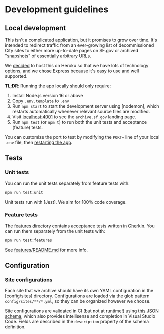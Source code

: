 # Development guidelines

## Local development

This isn't a complicated application, but it promises to grow over time. It's
intended to redirect traffic from an ever-growing list of decommissioned City
sites to either more up-to-date pages on SF.gov or archived "snapshots" of
essentially arbitrary URLs.

We [decided](./adr/001-hosting.md) to host this on Heroku so that we have lots
of technology options, and we [chose Express](./adr/003-express.md) because it's
easy to use and well supported.

**TL;DR**: Running the app locally should only require:

1. Install Node.js version 16 or above
2. Copy `.env.template` to `.env`
3. Run `npm start` to start the development server using [nodemon], which restarts
   automatically whenever relevant source files are modified.
4. Visit [localhost:4001](http://localhost:4001) to see the `archive.sf.gov`
   landing page.
5. Run `npm test` (or `npm t`) to run both the unit tests and acceptance (feature)
   tests.

You can customize the port to test by modifying the `PORT=` line of your local
`.env` file, then [restarting the app](#restart-the-app).

## Tests

### Unit tests

You can run the unit tests separately from feature tests with:

```sh
npm run test:unit
```

Unit tests run with [Jest]. We aim for 100% code coverage.

### Feature tests

The [features directory](../features) contains acceptance tests written in [Gherkin]. You can run them separately from the unit tests with:

```sh
npm run test:features
```

See [features/README.md](../features/README.md#readme) for more info.

## Configuration

### Site configurations

Each site that we archive should have its own YAML configuration in the [config/sites] directory. Configurations are loaded via the glob pattern `config/sites/**/*.yml`, so they can be organized however we choose.

Site configurations are validated in CI (but not at runtime!) using [this JSON schema](config/schemas/site.json), which also provides intellisense and completion in Visual Studio Code. Fields are described in the `description` property of the schema definition.


[archive-it]: https://www.archive-it.org/
[archive redirects]: https://support.archive-it.org/hc/en-us/articles/360058264752-Redirecting-broken-links-to-web-archives-automatically
[compose networks]: https://docs.docker.com/compose/networking/
[container]: https://docs.docker.com/get-started/#what-is-a-container
[docker]: https://docs.docker.com/get-started/
[docker compose]: https://docs.docker.com/compose/
[docker volumes]: https://docs.docker.com/storage/volumes/
[gherkin]: https://cucumber.io/docs/gherkin/reference/
[install docker]: https://docs.docker.com/get-docker/
[procfile]: ../Procfile
[main config]: ../httpd/conf/main.conf
[virtualhost]: https://httpd.apache.org/docs/2.4/mod/core.html#virtualhost
[rewrite]: https://httpd.apache.org/docs/2.4/mod/mod_rewrite.html
[rewrite map]: https://httpd.apache.org/docs/2.4/mod/mod_rewrite.html#rewritemap
[redirect]: https://httpd.apache.org/docs/2.4/rewrite/avoid.html#redirect
